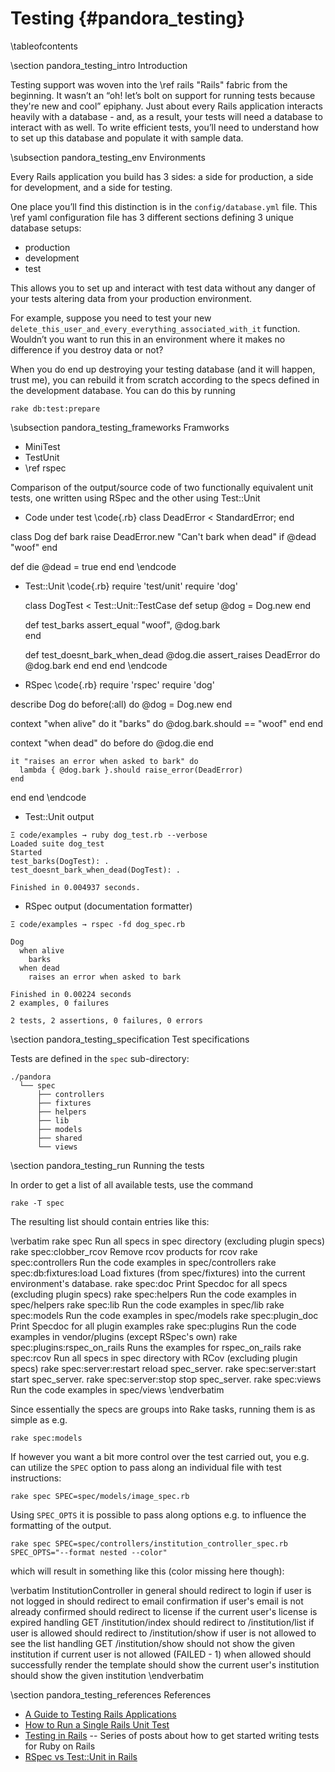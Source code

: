 
Testing    {#pandora_testing}
=======

\tableofcontents

\section pandora_testing_intro Introduction

Testing support was woven into the \ref rails "Rails" fabric from the
beginning. It wasn’t an “oh! let’s bolt on support for running tests because
they're new and cool” epiphany. Just about every Rails application interacts
heavily with a database - and, as a result, your tests will need a database to
interact with as well. To write efficient tests, you’ll need to understand how
to set up this database and populate it with sample data.

\subsection pandora_testing_env Environments

Every Rails application you build has 3 sides: a side for production, a side for
development, and a side for testing.

One place you’ll find this distinction is in the `config/database.yml` file. This
\ref yaml configuration file has 3 different sections defining 3 unique database setups:

* production
* development
* test

This allows you to set up and interact with test data without any danger of your tests altering data from your production environment.

For example, suppose you need to test your new `delete_this_user_and_every_everything_associated_with_it` function. Wouldn’t you want to run this in an environment where it makes no difference if you destroy data or not?

When you do end up destroying your testing database (and it will happen, trust
me), you can rebuild it from scratch according to the specs defined in the
development database. You can do this by running

~~~~
rake db:test:prepare
~~~~

\subsection pandora_testing_frameworks Framworks

* MiniTest
* TestUnit
* \ref rspec

Comparison of the output/source code of two functionally equivalent unit tests, one written using RSpec and the other using Test::Unit

* Code under test
\code{.rb}
class DeadError < StandardError; end

class Dog
  def bark
    raise DeadError.new "Can't bark when dead" if @dead
    "woof"
  end

  def die
    @dead = true
  end
end
\endcode
* Test::Unit
\code{.rb}
 require 'test/unit'
  require 'dog'

  class DogTest < Test::Unit::TestCase
    def setup
      @dog = Dog.new
    end

    def test_barks
      assert_equal "woof", @dog.bark    
    end

    def test_doesnt_bark_when_dead
      @dog.die
      assert_raises DeadError do
        @dog.bark
      end
    end
  end
\endcode
* RSpec
\code{.rb}
require 'rspec'
require 'dog'

describe Dog do
  before(:all) do
    @dog = Dog.new
  end

  context "when alive" do
    it "barks" do
      @dog.bark.should == "woof"
    end
  end

  context "when dead" do
    before do
      @dog.die
    end

    it "raises an error when asked to bark" do
      lambda { @dog.bark }.should raise_error(DeadError)
    end
  end
end
\endcode
* Test::Unit output
~~~~
Ξ code/examples → ruby dog_test.rb --verbose
Loaded suite dog_test
Started
test_barks(DogTest): .
test_doesnt_bark_when_dead(DogTest): .

Finished in 0.004937 seconds.
~~~~
* RSpec output (documentation formatter)
~~~~
Ξ code/examples → rspec -fd dog_spec.rb 

Dog
  when alive
    barks
  when dead
    raises an error when asked to bark

Finished in 0.00224 seconds
2 examples, 0 failures

2 tests, 2 assertions, 0 failures, 0 errors
~~~~

\section pandora_testing_specification Test specifications

Tests are defined in the ``spec`` sub-directory:

    ./pandora
      └── spec
          ├── controllers
          ├── fixtures
          ├── helpers
          ├── lib
          ├── models
          ├── shared
          └── views

\section pandora_testing_run Running the tests

In order to get a list of all available tests, use the command

    rake -T spec

The resulting list should contain entries like this:

\verbatim
  rake spec                         Run all specs in spec directory (excluding plugin specs)
  rake spec:clobber_rcov            Remove rcov products for rcov
  rake spec:controllers             Run the code examples in spec/controllers
  rake spec:db:fixtures:load        Load fixtures (from spec/fixtures) into the current environment's database.
  rake spec:doc                     Print Specdoc for all specs (excluding plugin specs)
  rake spec:helpers                 Run the code examples in spec/helpers
  rake spec:lib                     Run the code examples in spec/lib
  rake spec:models                  Run the code examples in spec/models
  rake spec:plugin_doc              Print Specdoc for all plugin examples
  rake spec:plugins                 Run the code examples in vendor/plugins (except RSpec's own)
  rake spec:plugins:rspec_on_rails  Runs the examples for rspec_on_rails
  rake spec:rcov                    Run all specs in spec directory with RCov (excluding plugin specs)
  rake spec:server:restart          reload spec_server.
  rake spec:server:start            start spec_server.
  rake spec:server:stop             stop spec_server.
  rake spec:views                   Run the code examples in spec/views
\endverbatim

Since essentially the specs are groups into Rake tasks, running them is as
simple as e.g.

    rake spec:models

If however you want a bit more control over the test carried out, you e.g. can
utilize the ``SPEC`` option to pass along an individual file with test instructions:

    rake spec SPEC=spec/models/image_spec.rb

Using ``SPEC_OPTS`` it is possible to pass along options e.g. to influence the
formatting of the output.

    rake spec SPEC=spec/controllers/institution_controller_spec.rb SPEC_OPTS="--format nested --color"

  which will result in something like this (color missing here though):

  \verbatim
    InstitutionController
      in general
        should redirect to login if user is not logged in
        should redirect to email confirmation if user's email is not already confirmed
        should redirect to license if the current user's license is expired
      handling GET /institution/index
        should redirect to /institution/list if user is allowed
        should redirect to /institution/show if user is not allowed to see the list
      handling GET /institution/show
        should not show the given institution if current user is not allowed (FAILED - 1)
        when allowed
          should successfully render the template
          should show the current user's institution
          should show the given institution
  \endverbatim

\section pandora_testing_references References

* [A Guide to Testing Rails Applications](http://guides.rubyonrails.org/testing.html)
* [How to Run a Single Rails Unit Test](http://flavio.castelli.name/2010/05/28/rails_execute_single_test)
* [Testing in Rails](http://www.nullislove.com/2007/11/10/testing-in-rails-introduction) -- Series of posts about how to get started writing tests for Ruby on Rails
* [RSpec vs Test::Unit in Rails](http://programmers.stackexchange.com/questions/27328/rspec-vs-testunit-in-rails)